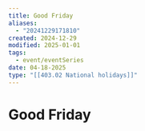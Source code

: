 ```yaml
---
title: Good Friday
aliases:
  - "20241229171810"
created: 2024-12-29
modified: 2025-01-01
tags:
  - event/eventSeries
date: 04-18-2025
type: "[[403.02 National holidays]]"
---
```

# Good Friday
